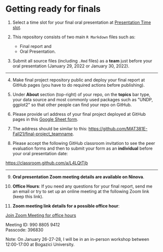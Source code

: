 
# Getting ready for finals

1. Select a time slot for your final oral presentation at [Presentation Time slot](https://docs.google.com/spreadsheets/d/1HrApQ2KHJcj4GnpPXSNZbmDIMrM7V-XsLmsNoIIyYE8/edit#gid=796203822).

2. This repository consists of two main `R Markdown` files such as:

   * Final report and
   * Oral Presentation.  
  
3. Submit all source files (including `.Rmd` files) as a **team** just before your oral presentation (January 29, 2022 or January 30, 2022).

---
4. Make final project repository public and deploy your final report at GitHub pages (you have to do
required actions before publishing).

5. Under **About** section (top-right) of your repo, on the **topics** bar type, your data source and most commonly used packages such as 
"UNDP, ggplot2" so that other people can find your repo on GitHub.

6. Please provide url address of your final project deployed at GitHub pages
in this [Google Sheet form](https://docs.google.com/spreadsheets/d/1HrApQ2KHJcj4GnpPXSNZbmDIMrM7V-XsLmsNoIIyYE8/edit#gid=0).

7. The address should be similar to this: https://github.com/MAT381E-Fall21/final-project_teamname.

8. Please accept the following GitHub classroom invitation to see the peer evaluation forms and then to submit your form as an **individual** before your oral presentation date:

https://classroom.github.com/a/L4LQtTjb

---

9. **Oral presentation Zoom meeting details are available on Ninova**.   

10. **Office Hours**: If you need any questions for your final report, send me an email or try to set up an online meeting at the following Zoom link (keep this link). 

11. **Zoom meeting link details for a possible office hour**:

[Join Zoom Meeting for office hours](https://itu-edu-tr.zoom.us/j/99088059412?pwd=bTNZcElreWd3Z1MyS0hvVnpLOEdrQT09)

Meeting ID: 990 8805 9412  
Passcode: 396830

Note: On January 26-27-28, I will be in an in-person workshop between 12:00-17:00 at Bogazici University.
